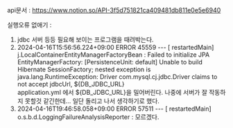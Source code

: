 api문서 : https://www.notion.so/API-3f5d751821ca409481db811e0e5e6940

실행오류 없애기 : 
1. jdbc 서버 등등 필요해 보이는 프로그램을 때려박는다.<br>
2. 2024-04-16T15:56:56.224+09:00 ERROR 45559 --- [  restartedMain] j.LocalContainerEntityManagerFactoryBean : Failed to initialize JPA EntityManagerFactory: [PersistenceUnit: default] Unable to build Hibernate SessionFactory; nested exception is java.lang.RuntimeException: Driver com.mysql.cj.jdbc.Driver claims to not accept jdbcUrl, ${DB_JDBC_URL}<br>
application.yml 에서 ${DB_JDBC_URL}을 밀어버린다. 나중에 서버가 잘 작동하지 못할것 같긴한데... 일단 돌리고 나서 생각하기로 했다. <Br>
3. 2024-04-16T19:46:58.058+09:00 ERROR 57511 --- [  restartedMain] o.s.b.d.LoggingFailureAnalysisReporter  : 모르겠다. 
